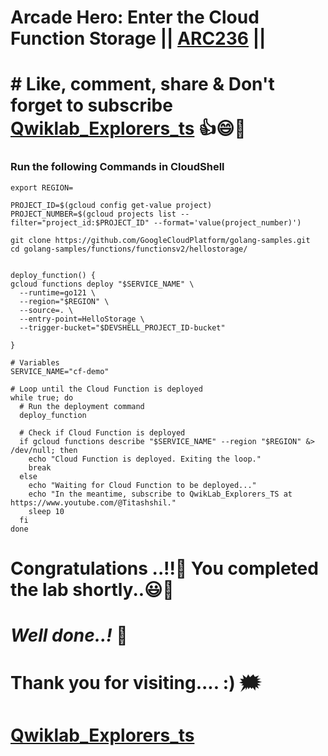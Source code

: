 # Arcade Hero: Enter the Cloud Function Storage || [ARC236](https://www.cloudskillsboost.google/focuses/98835?catalog_rank=%7B%22rank%22%3A1%2C%22num_filters%22%3A0%2C%22has_search%22%3Atrue%7D&parent=catalog&search_id=34944171) ||

# # Like, comment, share & Don't forget to subscribe [Qwiklab_Explorers_ts](https://youtube.com/@titashshil?si=RgamNu1dc9jVIbJN) 👍😄🤝

### Run the following Commands in CloudShell

```
export REGION=
```
```
PROJECT_ID=$(gcloud config get-value project)
PROJECT_NUMBER=$(gcloud projects list --filter="project_id:$PROJECT_ID" --format='value(project_number)')

git clone https://github.com/GoogleCloudPlatform/golang-samples.git
cd golang-samples/functions/functionsv2/hellostorage/


deploy_function() {
gcloud functions deploy "$SERVICE_NAME" \
  --runtime=go121 \
  --region="$REGION" \
  --source=. \
  --entry-point=HelloStorage \
  --trigger-bucket="$DEVSHELL_PROJECT_ID-bucket"

}

# Variables
SERVICE_NAME="cf-demo"

# Loop until the Cloud Function is deployed
while true; do
  # Run the deployment command
  deploy_function

  # Check if Cloud Function is deployed
  if gcloud functions describe "$SERVICE_NAME" --region "$REGION" &> /dev/null; then
    echo "Cloud Function is deployed. Exiting the loop."
    break
  else
    echo "Waiting for Cloud Function to be deployed..."
    echo "In the meantime, subscribe to QwikLab_Explorers_TS at https://www.youtube.com/@Titashshil."
    sleep 10
  fi
done

```

# Congratulations ..!!🎉  You completed the lab shortly..😃💯

# *Well done..!* 👏

# Thank you for visiting.... :) 🗯️

# [Qwiklab_Explorers_ts](https://youtube.com/@titashshil?si=RgamNu1dc9jVIbJN)
